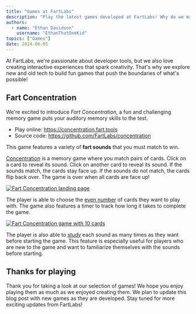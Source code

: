 ```yaml
---
title: "Games at FartLabs"
description: "Play the latest games developed at FartLabs! Why do we make games?"
authors:
  - name: "Ethan Davidson"
    username: "EthanThatOneKid"
topics: ["Games"]
date: 2024-06-05
---
```


At FartLabs, we're passionate about developer tools, but we also love creating
interactive experiences that spark creativity. That's why we explore new and old
tech to build fun games that push the boundaries of what's possible!

## Fart Concentration

We're excited to introduce _Fart Concentration_, a fun and challenging memory
game puts your auditory memory skills to the test.

- Play online: <https://concentration.fart.tools>
- Source code: <https://github.com/FartLabs/concentration>

This game features a variety of **fart sounds** that you must match to win.

[Concentration](https://en.wikipedia.org/wiki/Concentration_(game)) is a memory
game where you match pairs of cards. Click on a card to reveal its sound. Click
on another card to reveal its sound. If the sounds match, the cards stay face
up. If the sounds do not match, the cards flip back over. The game is over when
all cards are face up!

[![Fart Concentration landing page](https://github.com/EthanThatOneKid/fart-concentration/assets/31261035/f8d885e5-1544-41f5-8c02-49252e68da5a)](https://concentration.fart.tools)

The player is able to choose the
[even number](https://simple.wikipedia.org/wiki/Even_number) of cards they want
to play with. The game also features a timer to track how long it takes to
complete the game.

[![Fart Concentration game with 10 cards](https://github.com/EthanThatOneKid/fart-concentration/assets/31261035/cf79371a-6ece-4121-9de1-b88d7a4c648b)](https://concentration.fart.tools/10)

The player is also able to [_study_](https://concentration.fart.tools/sounds)
each sound as many times as they want before starting the game. This feature is
especially useful for players who are new to the game and want to familiarize
themselves with the sounds before starting.

## Thanks for playing

Thank you for taking a look at our selection of games! We hope you enjoy playing
them as much as we enjoyed creating them. We plan to update this blog post with
new games as they are developed. Stay tuned for more exciting updates from
FartLabs!
